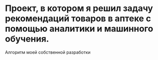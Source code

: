 # Проект, в котором я решил задачу рекомендаций товаров в аптеке с помощью аналитики и машинного обучения.
Алгоритм моей собственной разработки
